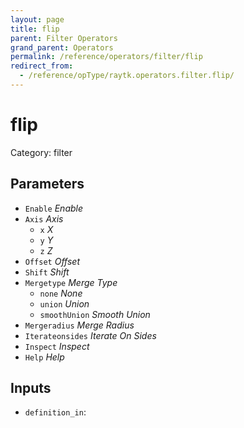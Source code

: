 ```yaml
---
layout: page
title: flip
parent: Filter Operators
grand_parent: Operators
permalink: /reference/operators/filter/flip
redirect_from:
  - /reference/opType/raytk.operators.filter.flip/
---
```


# flip

Category: filter



## Parameters

* `Enable` *Enable*
* `Axis` *Axis*
  * `x` *X*
  * `y` *Y*
  * `z` *Z*
* `Offset` *Offset*
* `Shift` *Shift*
* `Mergetype` *Merge Type*
  * `none` *None*
  * `union` *Union*
  * `smoothUnion` *Smooth Union*
* `Mergeradius` *Merge Radius*
* `Iterateonsides` *Iterate On Sides*
* `Inspect` *Inspect*
* `Help` *Help*

## Inputs

* `definition_in`: 